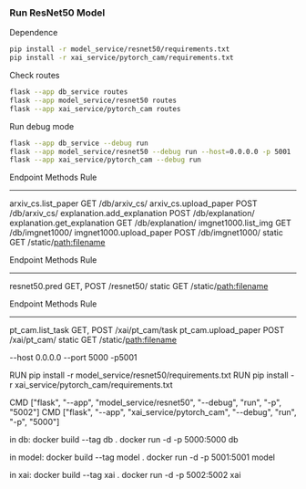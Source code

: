 ### Run ResNet50 Model

Dependence

```bash
pip install -r model_service/resnet50/requirements.txt
pip install -r xai_service/pytorch_cam/requirements.txt

```

Check routes

```bash
flask --app db_service routes
flask --app model_service/resnet50 routes
flask --app xai_service/pytorch_cam routes

```

Run debug mode

```bash
flask --app db_service --debug run
flask --app model_service/resnet50 --debug run --host=0.0.0.0 -p 5001
flask --app xai_service/pytorch_cam --debug run
```

Endpoint                     Methods  Rule
---------------------------  -------  -----------------------
arxiv_cs.list_paper          GET      /db/arxiv_cs/
arxiv_cs.upload_paper        POST     /db/arxiv_cs/
explanation.add_explanation  POST     /db/explanation/
explanation.get_explanation  GET      /db/explanation/
imgnet1000.list_img          GET      /db/imgnet1000/
imgnet1000.upload_paper      POST     /db/imgnet1000/
static                       GET      /static/<path:filename>

Endpoint       Methods    Rule
-------------  ---------  -----------------------
resnet50.pred  GET, POST  /resnet50/
static         GET        /static/<path:filename>

Endpoint             Methods    Rule
-------------------  ---------  -----------------------
pt_cam.list_task     GET, POST  /xai/pt_cam/task
pt_cam.upload_paper  POST       /xai/pt_cam/
static               GET        /static/<path:filename>


--host 0.0.0.0 --port 5000
-p5001

RUN pip install -r model_service/resnet50/requirements.txt
RUN pip install -r xai_service/pytorch_cam/requirements.txt

CMD ["flask", "--app", "model_service/resnet50", "--debug", "run", "-p", "5002"]
CMD ["flask", "--app", "xai_service/pytorch_cam", "--debug", "run", "-p", "5000"]

in db:
docker build --tag db .
docker run -d -p 5000:5000 db


in model:
docker build --tag model .
docker run -d -p 5001:5001 model

in xai:
docker build --tag xai .
docker run -d -p 5002:5002 xai